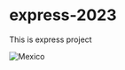 # express-2023
This is express project

![Mexico](https://upload.wikimedia.org/wikipedia/commons/thumb/f/fc/Flag_of_Mexico.svg/1920px-Flag_of_Mexico.svg.png)
